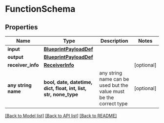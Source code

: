 # FunctionSchema


## Properties
Name | Type | Description | Notes
------------ | ------------- | ------------- | -------------
**input** | [**BlueprintPayloadDef**](BlueprintPayloadDef.md) |  | 
**output** | [**BlueprintPayloadDef**](BlueprintPayloadDef.md) |  | 
**receiver_info** | [**ReceiverInfo**](ReceiverInfo.md) |  | [optional] 
**any string name** | **bool, date, datetime, dict, float, int, list, str, none_type** | any string name can be used but the value must be the correct type | [optional]

[[Back to Model list]](../README.md#documentation-for-models) [[Back to API list]](../README.md#documentation-for-api-endpoints) [[Back to README]](../README.md)


